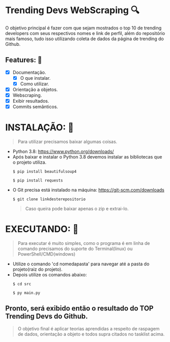 # Trending Devs WebScraping :mag:
O objetivo principal é fazer com que sejam mostrados o top 10 de trending developers com seus respectivos nomes e link de perfil, além do repositório mais famoso, tudo isso utilizando coleta de dados da página de trending do Github.

## Features: :bookmark:
- [x] Documentação.
	- [x] O que instalar.
	- [x] Como utilizar.
- [x] Orientação a objetos.
- [x] Webscraping.
- [x] Exibir resultados.
- [x] Commits semânticos.

# INSTALAÇÃO: :wrench:
> Para utilizar precisamos baixar algumas coisas.

- Python 3.8: https://www.python.org/downloads/
- Após baixar e instalar o Python 3.8 devemos instalar as bibliotecas que o projeto utiliza.
	```terminal 
	$ pip install beautifulsoup4
	```
	```terminal 
	$ pip install requests	
	```
- O Git precisa está instalado na máquina: https://git-scm.com/downloads
	```termina
	$ git clone linkdesterepositorio
	```
	> Caso queira pode baixar apenas o zip e extrai-lo.

# EXECUTANDO: :running:
> Para executar é muito simples, como o programa é em linha de comando precisamos do suporte do Terminal(linux) ou PowerShell/CMD(windows)

- Utilize o comando 'cd nomedapasta' para navegar até a pasta do projeto(raiz do projeto).
- Depois utilize os comandos abaixo:
	```terminal
	$ cd src
	```
	```
	$ py main.py
	```

## Pronto, será exibido então o resultado do TOP Trending Devs do Github.

> O objetivo final é aplicar teorias aprendidas a respeito de raspagem de dados, orientação a objeto e todos supra citados no tasklist acima.
